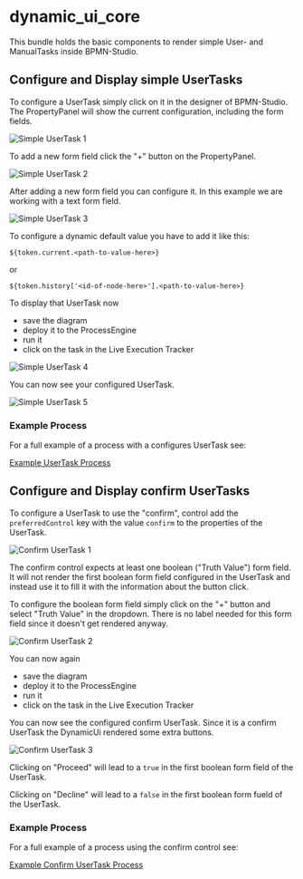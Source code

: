 # dynamic_ui_core

This bundle holds the basic components to render simple User- and ManualTasks
inside BPMN-Studio.

## Configure and Display simple UserTasks

To configure a UserTask simply click on it in the designer of BPMN-Studio.
The PropertyPanel will show the current configuration, including the form fields.

![Simple UserTask 1](./docs/images/SimpleUserTask(1).png)

To add a new form field click the "+" button on the PropertyPanel.

![Simple UserTask 2](./docs/images/SimpleUserTask(2).png)

After adding a new form field you can configure it. In this example we are
working with a text form field.

![Simple UserTask 3](./docs/images/SimpleUserTask(3).png)

To configure a dynamic default value you have to add it like this:

`${token.current.<path-to-value-here>}`

or

`${token.history['<id-of-node-here>'].<path-to-value-here>}`

To display that UserTask now

- save the diagram
- deploy it to the ProcessEngine
- run it
- click on the task in the Live Execution Tracker

![Simple UserTask 4](./docs/images/SimpleUserTask(4).png)

You can now see your configured UserTask.

![Simple UserTask 5](./docs/images/SimpleUserTask(5).png)

### Example Process

For a full example of a process with a configures UserTask see:

[Example UserTask Process](./docs/processes/SimpleUserTask.bpmn)

## Configure and Display confirm UserTasks

To configure a UserTask to use the "confirm", control add the `preferredControl`
key with the value `confirm` to the properties of the UserTask.

![Confirm UserTask 1](./docs/images/ConfirmUserTask(1).png)

The confirm control expects at least one boolean ("Truth Value") form field.
It will not render the first boolean form field configured in the UserTask and
instead use it to fill it with the information about the button click.

To configure the boolean form field simply click on the "+" button and select
"Truth Value" in the dropdown. There is no label needed for this form field since
it doesn't get rendered anyway.

![Confirm UserTask 2](./docs/images/ConfirmUserTask(2).png)

You can now again

- save the diagram
- deploy it to the ProcessEngine
- run it
- click on the task in the Live Execution Tracker

You can now see the configured confirm UserTask.
Since it is a confirm UserTask the DynamicUi rendered some extra buttons.

![Confirm UserTask 3](./docs/images/ConfirmUserTask(3).png)

Clicking on "Proceed" will lead to a `true` in the first boolean form field of
the UserTask.

Clicking on "Decline" will lead to a `false` in the first boolean form fueld of
the UserTask.

### Example Process

For a full example of a process using the confirm control see:

[Example Confirm UserTask Process](./docs/processes/ConfirmUserTask.bpmn)
